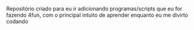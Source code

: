 Repositório criado para eu ir adicionando programas/scripts que eu for fazendo 4fun, com o principal intuito de aprender enquanto eu me divirto codando
